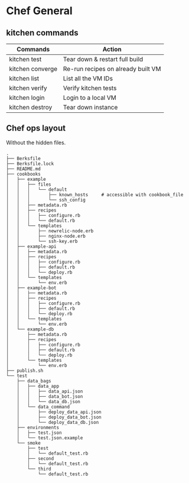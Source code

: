 # Chef General

## kitchen commands

Commands 				| Action
---						| ---
kitchen test 			| Tear down & restart full build
kitchen converge <id>	| Re-run recipes on already built VM
kitchen list			| List all the VM IDs
kitchen verify <id>		| Verify kitchen tests
kitchen login <id>		| Login to a local VM
kitchen destroy <id>	| Tear down instance

## Chef ops layout

Without the hidden files.

```
.
├── Berksfile
├── Berksfile.lock
├── README.md
├── cookbooks
│   ├── example
│   │   ├── files
│   │   │   └── default
│   │   │       ├── known_hosts		# accessible with cookbook_file
│   │   │       └── ssh_config
│   │   ├── metadata.rb
│   │   ├── recipes
│   │   │   ├── configure.rb
│   │   │   └── default.rb
│   │   └── templates
│   │       ├── newrelic-node.erb
│   │       ├── nginx-node.erb
│   │       └── ssh-key.erb
│   ├── example-api
│   │   ├── metadata.rb
│   │   ├── recipes
│   │   │   ├── configure.rb
│   │   │   ├── default.rb
│   │   │   └── deploy.rb
│   │   └── templates
│   │       └── env.erb
│   ├── example-bot
│   │   ├── metadata.rb
│   │   ├── recipes
│   │   │   ├── configure.rb
│   │   │   ├── default.rb
│   │   │   └── deploy.rb
│   │   └── templates
│   │       └── env.erb
│   └── example-db
│       ├── metadata.rb
│       ├── recipes
│       │   ├── configure.rb
│       │   ├── default.rb
│       │   └── deploy.rb
│       └── templates
│           └── env.erb
├── publish.sh
└── test
    ├── data_bags
    │   ├── data_app
    │   │   ├── data_api.json
    │   │   ├── data_bot.json
    │   │   └── data_db.json
    │   └── data_command
    │       ├── deploy_data_api.json
    │       ├── deploy_data_bot.json
    │       └── deploy_data_db.json
    ├── environments
    │   ├── test.json
    │   └── test.json.example
    └── smoke
        ├── test
        │   └── default_test.rb
        ├── second
        │   └── default_test.rb
        └── third
            └── default_test.rb
```
